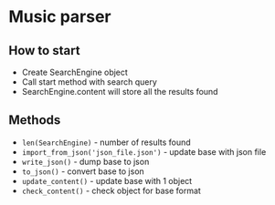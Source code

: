 # Music parser

## How to start
* Create SearchEngine object
* Call start method with search query
* SearchEngine.content will store all the results found 

## Methods
 * `len(SearchEngine)` - number of results found
 * `import_from_json('json_file.json')` - update base with json file
 * `write_json()` - dump base to json
 * `to_json()` - convert base to json
 * `update_content()` - update base with 1 object
 * `check_content()` - check object for base format